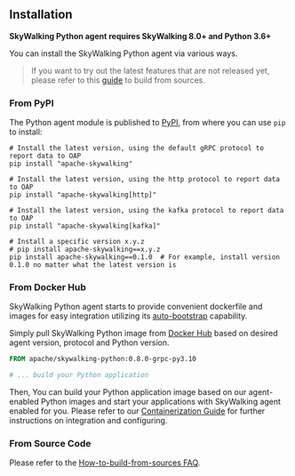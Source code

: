 ## Installation

**SkyWalking Python agent requires SkyWalking 8.0+ and Python 3.6+**

You can install the SkyWalking Python agent via various ways.

> If you want to try out the latest features that are not released yet, please refer to this [guide](faq/How-to-build-from-sources.md) to build from sources.

### From PyPI

The Python agent module is published to [PyPI](https://pypi.org/project/apache-skywalking/), from where you can use `pip` to install:

```shell
# Install the latest version, using the default gRPC protocol to report data to OAP
pip install "apache-skywalking"

# Install the latest version, using the http protocol to report data to OAP
pip install "apache-skywalking[http]"

# Install the latest version, using the kafka protocol to report data to OAP
pip install "apache-skywalking[kafka]"

# Install a specific version x.y.z
# pip install apache-skywalking==x.y.z
pip install apache-skywalking==0.1.0  # For example, install version 0.1.0 no matter what the latest version is
```

### From Docker Hub

SkyWalking Python agent starts to provide convenient dockerfile 
and images for easy integration utilizing its [auto-bootstrap](CLI.md) capability.

Simply pull SkyWalking Python image from [Docker Hub](https://hub.docker.com/r/apache/skywalking-python)
based on desired agent version, protocol and Python version.

```dockerfile
FROM apache/skywalking-python:0.8.0-grpc-py3.10

# ... build your Python application
```

Then, You can build your Python application image based on our agent-enabled Python images and start
your applications with SkyWalking agent enabled for you. Please refer to our 
[Containerization Guide](Container.md) for further instructions on integration and configuring.

### From Source Code

Please refer to the [How-to-build-from-sources FAQ](faq/How-to-build-from-sources.md).
